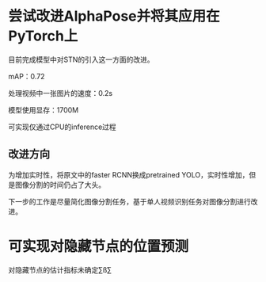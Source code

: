 # 尝试改进AlphaPose并将其应用在PyTorch上

目前完成模型中对STN的引入这一方面的改进。

mAP：0.72

处理视频中一张图片的速度：0.2s

模型使用显存：1700M

可实现仅通过CPU的inference过程

## 改进方向

为增加实时性，将原文中的faster RCNN换成pretrained YOLO，实时性增加，但是图像分割的时间仍占了大头。

下一步的工作是尽量简化图像分割任务，基于单人视频识别任务对图像分割进行改进。

# 可实现对隐藏节点的位置预测

对隐藏节点的估计指标未确定∑ß∑

